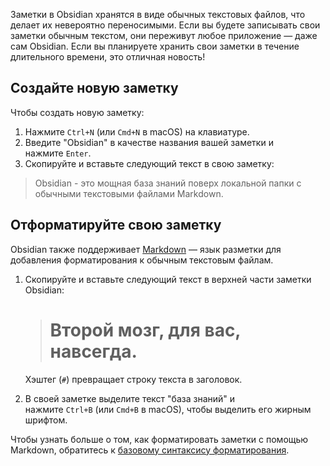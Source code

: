Заметки в Obsidian хранятся в виде обычных текстовых файлов, что делает их невероятно переносимыми. Если вы будете записывать свои заметки обычным текстом, они переживут любое приложение — даже сам Obsidian. Если вы планируете хранить свои заметки в течение длительного времени, это отличная новость!

## Создайте новую заметку

Чтобы создать новую заметку:

1. Нажмите `Ctrl+N` (или `Cmd+N` в macOS) на клавиатуре.
2. Введите "Obsidian" в качестве названия вашей заметки и нажмите `Enter`.
3. Скопируйте и вставьте следующий текст в свою заметку:

> Obsidian - это мощная база знаний поверх локальной папки с обычными текстовыми файлами Markdown.

## Отформатируйте свою заметку

Obsidian также поддерживает [Markdown](https://en.wikipedia.org/wiki/Markdown) — язык разметки для добавления форматирования к обычным текстовым файлам.

1. Скопируйте и вставьте следующий текст в верхней части заметки Obsidian:
    
    > # Второй мозг, для вас, навсегда.
    
    Хэштег (`#`) превращает строку текста в заголовок.
    
2. В своей заметке выделите текст "база знаний" и нажмите `Ctrl+B` (или `Cmd+B` в macOS), чтобы выделить его жирным шрифтом.
    

Чтобы узнать больше о том, как форматировать заметки с помощью Markdown, обратитесь к [базовому синтаксису форматирования](https://help.obsidian.md/Editing+and+formatting/Basic+formatting+syntax).